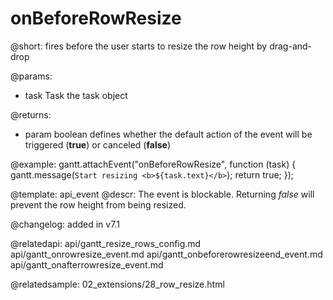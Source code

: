 onBeforeRowResize
=============

@short: fires before the user starts to resize the row height by drag-and-drop
	

@params:
- task	Task	the task object

@returns:
- param	boolean	defines whether the default action of the event will be triggered (<b>true</b>) or canceled (<b>false</b>)

@example:
gantt.attachEvent("onBeforeRowResize", function (task) {
	gantt.message(`Start resizing <b>${task.text}</b>`);
	return true;
});

@template:	api_event
@descr:
The event is blockable. Returning *false* will prevent the row height from being resized.

@changelog: added in v7.1

@relatedapi: 
api/gantt_resize_rows_config.md
api/gantt_onrowresize_event.md
api/gantt_onbeforerowresizeend_event.md
api/gantt_onafterrowresize_event.md

@relatedsample: 02_extensions/28_row_resize.html